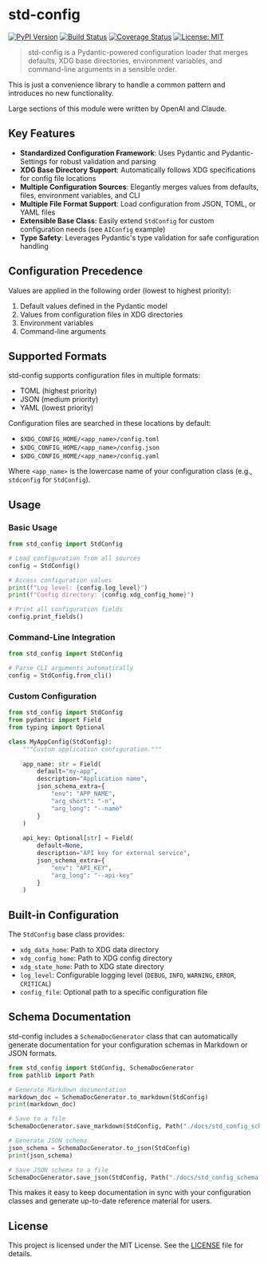 # std-config

[![PyPI Version](https://img.shields.io/pypi/v/std-config.svg)](https://pypi.org/project/std-config)
[![Build Status](https://github.com/<username>/std-config/actions/workflows/ci.yml/badge.svg)](https://github.com/<username>/std-config/actions)
[![Coverage Status](https://coveralls.io/repos/github/<username>/std-config/badge.svg?branch=main)](https://coveralls.io/github/<username>/std-config?branch=main)
[![License: MIT](https://img.shields.io/badge/License-MIT-blue.svg)](LICENSE)

> std-config is a Pydantic-powered configuration loader that merges defaults, XDG base directories, environment variables, and command-line arguments in a sensible order. 

This is just a convenience library to handle a common pattern and introduces no new functionality.

Large sections of this module were written by OpenAI and Claude.

## Key Features

- **Standardized Configuration Framework**: Uses Pydantic and Pydantic-Settings for robust validation and parsing
- **XDG Base Directory Support**: Automatically follows XDG specifications for config file locations 
- **Multiple Configuration Sources**: Elegantly merges values from defaults, files, environment variables, and CLI
- **Multiple File Format Support**: Load configuration from JSON, TOML, or YAML files
- **Extensible Base Class**: Easily extend `StdConfig` for custom configuration needs (see `AIConfig` example)
- **Type Safety**: Leverages Pydantic's type validation for safe configuration handling

## Configuration Precedence

Values are applied in the following order (lowest to highest priority):

1. Default values defined in the Pydantic model  
2. Values from configuration files in XDG directories
3. Environment variables  
4. Command-line arguments

## Supported Formats

std-config supports configuration files in multiple formats:
- TOML (highest priority)
- JSON (medium priority)
- YAML (lowest priority)

Configuration files are searched in these locations by default:
- `$XDG_CONFIG_HOME/<app_name>/config.toml`
- `$XDG_CONFIG_HOME/<app_name>/config.json`
- `$XDG_CONFIG_HOME/<app_name>/config.yaml`

Where `<app_name>` is the lowercase name of your configuration class (e.g., `stdconfig` for `StdConfig`).

## Usage

### Basic Usage

```python
from std_config import StdConfig

# Load configuration from all sources
config = StdConfig()

# Access configuration values
print(f"Log level: {config.log_level}")
print(f"Config directory: {config.xdg_config_home}")

# Print all configuration fields
config.print_fields()
```

### Command-Line Integration

```python
from std_config import StdConfig

# Parse CLI arguments automatically
config = StdConfig.from_cli()
```

### Custom Configuration

```python
from std_config import StdConfig
from pydantic import Field
from typing import Optional

class MyAppConfig(StdConfig):
    """Custom application configuration."""
    
    app_name: str = Field(
        default="my-app",
        description="Application name",
        json_schema_extra={
            "env": "APP_NAME",
            "arg_short": "-n", 
            "arg_long": "--name"
        }
    )
    
    api_key: Optional[str] = Field(
        default=None,
        description="API key for external service",
        json_schema_extra={
            "env": "API_KEY",
            "arg_long": "--api-key"
        }
    )
```

## Built-in Configuration

The `StdConfig` base class provides:

- `xdg_data_home`: Path to XDG data directory
- `xdg_config_home`: Path to XDG config directory
- `xdg_state_home`: Path to XDG state directory
- `log_level`: Configurable logging level (`DEBUG`, `INFO`, `WARNING`, `ERROR`, `CRITICAL`)
- `config_file`: Optional path to a specific configuration file

## Schema Documentation

std-config includes a `SchemaDocGenerator` class that can automatically generate documentation for your configuration schemas in Markdown or JSON formats.

```python
from std_config import StdConfig, SchemaDocGenerator
from pathlib import Path

# Generate Markdown documentation
markdown_doc = SchemaDocGenerator.to_markdown(StdConfig)
print(markdown_doc)

# Save to a file
SchemaDocGenerator.save_markdown(StdConfig, Path("./docs/std_config_schema.md"))

# Generate JSON schema
json_schema = SchemaDocGenerator.to_json(StdConfig)
print(json_schema)

# Save JSON schema to a file
SchemaDocGenerator.save_json(StdConfig, Path("./docs/std_config_schema.json"))
```

This makes it easy to keep documentation in sync with your configuration classes and generate up-to-date reference material for users.

## License

This project is licensed under the MIT License. See the [LICENSE](LICENSE) file for details.

